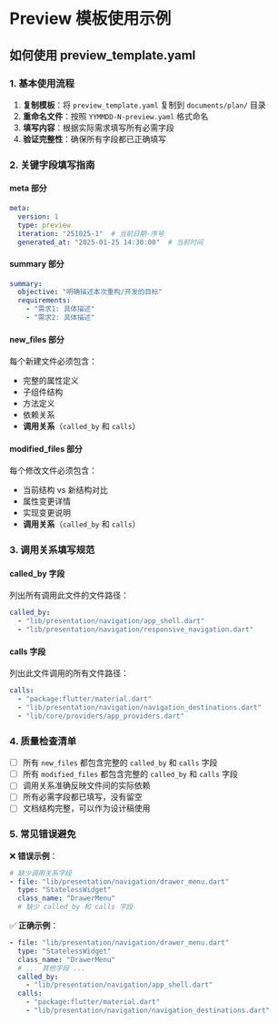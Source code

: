 # Preview 模板使用示例

## 如何使用 preview_template.yaml

### 1. 基本使用流程

1. **复制模板**：将 `preview_template.yaml` 复制到 `documents/plan/` 目录
2. **重命名文件**：按照 `YYMMDD-N-preview.yaml` 格式命名
3. **填写内容**：根据实际需求填写所有必需字段
4. **验证完整性**：确保所有字段都已正确填写

### 2. 关键字段填写指南

#### meta 部分
```yaml
meta:
  version: 1
  type: preview
  iteration: "251025-1"  # 当前日期-序号
  generated_at: "2025-01-25 14:30:00"  # 当前时间
```

#### summary 部分
```yaml
summary:
  objective: "明确描述本次重构/开发的目标"
  requirements: 
    - "需求1: 具体描述"
    - "需求2: 具体描述"
```

#### new_files 部分
每个新建文件必须包含：
- 完整的属性定义
- 子组件结构
- 方法定义
- 依赖关系
- **调用关系**（`called_by` 和 `calls`）

#### modified_files 部分
每个修改文件必须包含：
- 当前结构 vs 新结构对比
- 属性变更详情
- 实现变更说明
- **调用关系**（`called_by` 和 `calls`）

### 3. 调用关系填写规范

#### called_by 字段
列出所有调用此文件的文件路径：
```yaml
called_by:
  - "lib/presentation/navigation/app_shell.dart"
  - "lib/presentation/navigation/responsive_navigation.dart"
```

#### calls 字段
列出此文件调用的所有文件路径：
```yaml
calls:
  - "package:flutter/material.dart"
  - "lib/presentation/navigation/navigation_destinations.dart"
  - "lib/core/providers/app_providers.dart"
```

### 4. 质量检查清单

- [ ] 所有 `new_files` 都包含完整的 `called_by` 和 `calls` 字段
- [ ] 所有 `modified_files` 都包含完整的 `called_by` 和 `calls` 字段
- [ ] 调用关系准确反映文件间的实际依赖
- [ ] 所有必需字段都已填写，没有留空
- [ ] 文档结构完整，可以作为设计稿使用

### 5. 常见错误避免

❌ **错误示例**：
```yaml
# 缺少调用关系字段
- file: "lib/presentation/navigation/drawer_menu.dart"
  type: "StatelessWidget"
  class_name: "DrawerMenu"
  # 缺少 called_by 和 calls 字段
```

✅ **正确示例**：
```yaml
- file: "lib/presentation/navigation/drawer_menu.dart"
  type: "StatelessWidget"
  class_name: "DrawerMenu"
  # ... 其他字段 ...
  called_by:
    - "lib/presentation/navigation/app_shell.dart"
  calls:
    - "package:flutter/material.dart"
    - "lib/presentation/navigation/navigation_destinations.dart"
```